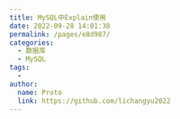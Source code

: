 ```yaml
---
title: MySQL中Explain使用
date: 2022-09-28 14:01:38
permalink: /pages/e8d987/
categories:
  - 数据库
  - MySQL
tags:
  - 
author: 
  name: Proto
  link: https://github.com/lichangyu2022
---
```

